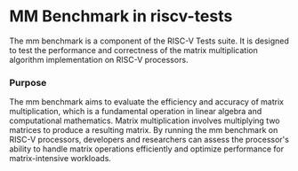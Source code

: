 # MM Benchmark in riscv-tests

The mm benchmark is a component of the RISC-V Tests suite. It is designed to test the performance and correctness of the matrix multiplication algorithm implementation on RISC-V processors.

### Purpose

The mm benchmark aims to evaluate the efficiency and accuracy of matrix multiplication, which is a fundamental operation in linear algebra and computational mathematics. Matrix multiplication involves multiplying two matrices to produce a resulting matrix. By running the mm benchmark on RISC-V processors, developers and researchers can assess the processor's ability to handle matrix operations efficiently and optimize performance for matrix-intensive workloads.


